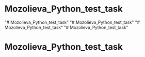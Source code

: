 # Mozolieva_Python_test_task
"# Mozolieva_Python_test_task" 
"# Mozolieva_Python_test_task" 
"# Mozolieva_Python_test_task" 
"# Mozolieva_Python_test_task" 
# Mozolieva_Python_test_task
